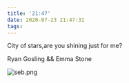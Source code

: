 ```yaml
---
title: '21:47'
date: 2020-07-23 21:47:31
tags: 
---
```


City of stars,are you shining just for me?

Ryan Gosling && Emma Stone

![seb.png](https://charfole-blog.oss-cn-shenzhen.aliyuncs.com/image/seb.png)
